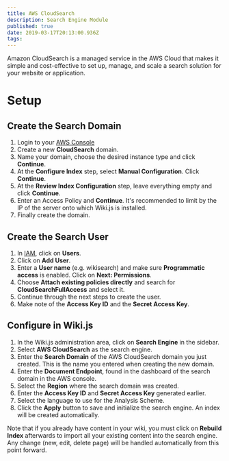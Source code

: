 ```yaml
---
title: AWS CloudSearch
description: Search Engine Module
published: true
date: 2019-03-17T20:13:00.936Z
tags: 
---
```


Amazon CloudSearch is a managed service in the AWS Cloud that makes it simple and cost-effective to set up, manage, and scale a search solution for your website or application.

# Setup

## Create the Search Domain

1. Login to your [AWS Console](https://console.aws.amazon.com)
1. Create a new **CloudSearch** domain.
1. Name your domain, choose the desired instance type and click **Continue**.
1. At the **Configure Index** step, select **Manual Configuration**. Click **Continue**.
1. At the **Review Index Configuration** step, leave everything empty and click **Continue**.
1. Enter an Access Policy and **Continue**. It's recommended to limit by the IP of the server onto which Wiki.js is installed.
1. Finally create the domain.

## Create the Search User

1. In [IAM](https://console.aws.amazon.com/iam), click on **Users**.
1. Click on **Add User**.
1. Enter a **User name** (e.g. wikisearch) and make sure **Programmatic access** is enabled. Click on **Next: Permissions**.
1. Choose **Attach existing policies directly** and search for **CloudSearchFullAccess** and select it.
1. Continue through the next steps to create the user.
1. Make note of the **Access Key ID** and the **Secret Access Key**.

## Configure in Wiki.js
1. In the Wiki.js administration area, click on **Search Engine** in the sidebar.
1. Select **AWS CloudSearch** as the search engine.
1. Enter the **Search Domain** of the AWS CloudSearch domain you just created. This is the name you entered when creating the new domain.
1. Enter the **Document Endpoint**, found in the dashboard of the search domain in the AWS console.
1. Select the **Region** where the search domain was created.
1. Enter the **Access Key ID** and **Secret Access Key** generated earlier.
1. Select the language to use for the Analysis Scheme.
1. Click the **Apply** button to save and initialize the search engine. An index will be created automatically.

Note that if you already have content in your wiki, you must click on **Rebuild Index** afterwards to import all your existing content into the search engine. Any change (new, edit, delete page) will be handled automatically from this point forward.